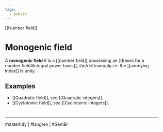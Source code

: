 ```yaml
---
tags:
  - public
---
```

[[Number field]]
# Monogenic field

A **monogenic field** $K$ is a [[number field]] possessing an [[Bases for a number field#Integral power basis]], #m/def/num/alg 
i.e. the [[annoying index]] is unity.

## Examples

- [[Quadratic field]], see [[Quadratic integers]].
- [[Cyclotomic field]], see [[Cyclotomic integers]].

#
---
#state/tidy | #lang/en | #SemBr
